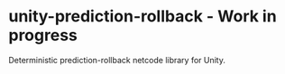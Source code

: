 # unity-prediction-rollback - Work in progress
Deterministic prediction-rollback netcode library for Unity.
